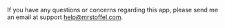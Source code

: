 If you have any questions or concerns regarding this app, please send me an email at support help@mrstoffel.com.
